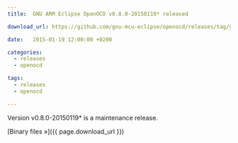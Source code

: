 ```yaml
---
title:  GNU ARM Eclipse OpenOCD v0.8.0-20150119* released

download_url: https://github.com/gnu-mcu-eclipse/openocd/releases/tag/gae-0.8.0-20150119

date:   2015-01-19 12:00:00 +0200

categories:
  - releases
  - openocd

tags:
  - releases
  - openocd

---
```


Version v0.8.0-20150119* is a maintenance release.

[Binary files »]({{ page.download_url }})
